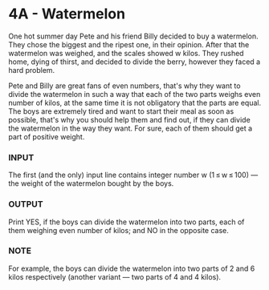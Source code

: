 <h1>4A - Watermelon</h1>

One hot summer day Pete and his friend Billy decided to buy a watermelon. They chose the biggest and the ripest one, in their opinion. 
After that the watermelon was weighed, and the scales showed w kilos. They rushed home, dying of thirst, and decided to divide the berry, 
however they faced a hard problem.

Pete and Billy are great fans of even numbers, that's why they want to divide the watermelon in such a way that each of the two parts weighs 
even number of kilos, at the same time it is not obligatory that the parts are equal. The boys are extremely tired and want to start their 
meal as soon as possible, that's why you should help them and find out, if they can divide the watermelon in the way they want. For sure, 
each of them should get a part of positive weight.

<h3>INPUT</h3>

The first (and the only) input line contains integer number w (1 ≤ w ≤ 100) — the weight of the watermelon bought by the boys.

<h3>OUTPUT</h3>

Print YES, if the boys can divide the watermelon into two parts, each of them weighing even number of kilos; and NO in the opposite case.

<h3>NOTE</h3>

For example, the boys can divide the watermelon into two parts of 2 and 6 kilos respectively (another variant — two parts of 4 and 4 kilos).
